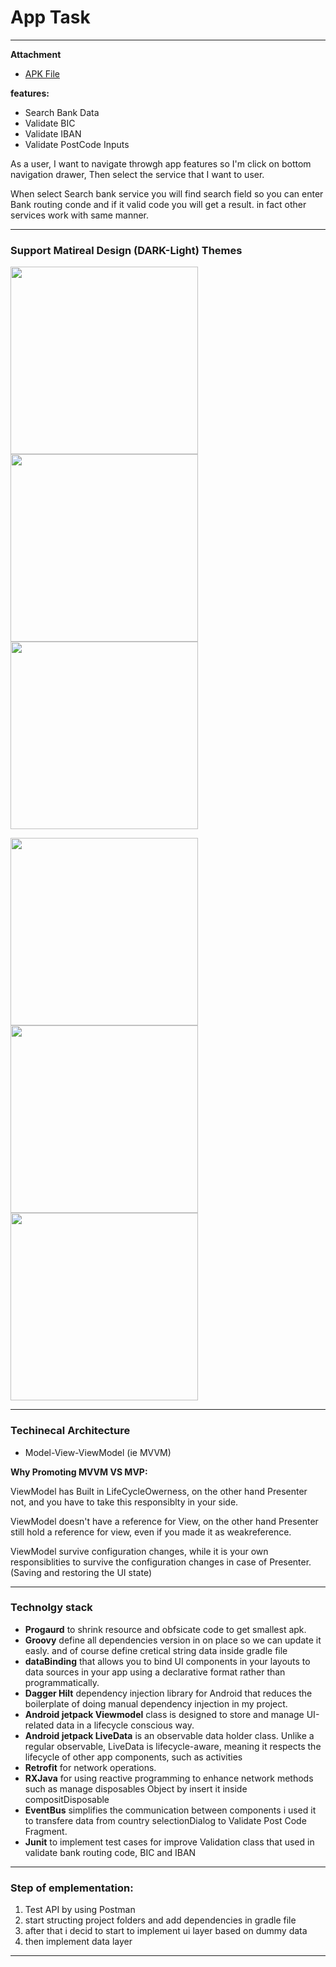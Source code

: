 # App Task
______________

**Attachment**
* [APK File](https://drive.google.com/file/d/1Palv43AiqQTbeoxh0fm1WtEjVzGO9Ok2/view?usp=sharing)

**features:**

* Search Bank Data
* Validate BIC
* Validate IBAN 
* Validate PostCode Inputs

As a user, I want to navigate throwgh app features so I'm click on bottom navigation drawer, Then select the service that I want to user.

When select Search bank service you will find search field so you can enter Bank routing conde and if it valid code you will get a result. in fact other services work with same manner.

___________
### Support Matireal Design (DARK-Light) Themes
<img src="https://raw.githubusercontent.com/MostafaAnter/TaskMobile/master/device-2020-09-06-141107.png" width="300"> <img src="https://raw.githubusercontent.com/MostafaAnter/TaskMobile/master/device-2020-09-06-141123.png" width="300"> <img src="https://raw.githubusercontent.com/MostafaAnter/TaskMobile/master/device-2020-09-06-141202.png" width="300">


<img src="https://raw.githubusercontent.com/MostafaAnter/TaskMobile/master/device-2020-09-06-141220.png" width="300"> <img src="https://raw.githubusercontent.com/MostafaAnter/TaskMobile/master/device-2020-09-06-141231.png" width="300"> <img src="https://raw.githubusercontent.com/MostafaAnter/TaskMobile/master/device-2020-09-06-141254.png" width="300">


 
____________
### Techinecal Architecture
* Model-View-ViewModel (ie MVVM)

**Why Promoting MVVM VS MVP:**

ViewModel has Built in LifeCycleOwerness, on the other hand Presenter not, and you have to take this responsiblty in your side.

ViewModel doesn't have a reference for View, on the other hand Presenter still hold a reference for view, even if you made it as weakreference.

ViewModel survive configuration changes, while it is your own responsiblities to survive the configuration changes in case of Presenter. (Saving and restoring the UI state)

______________
### Technolgy stack
* **Progaurd** to shrink resource and obfsicate code to get smallest apk.
* **Groovy** define all dependencies version in on place so we can update it easly. and of course define cretical string data inside gradle file
* **dataBinding** that allows you to bind UI components in your layouts to data sources in your app using a declarative format rather than programmatically.
* **Dagger Hilt** dependency injection library for Android that reduces the boilerplate of doing manual dependency injection in my project.
* **Android jetpack Viewmodel** class is designed to store and manage UI-related data in a lifecycle conscious way.
* **Android jetpack LiveData** is an observable data holder class. Unlike a regular observable, LiveData is lifecycle-aware, meaning it respects the lifecycle of other app components, such as activities
* **Retrofit** for network operations.
* **RXJava** for using reactive programming to enhance network methods such as manage disposables Object by insert it inside compositDisposable
* **EventBus** simplifies the communication between components i used it to transfere data from country selectionDialog to Validate Post Code Fragment.
* **Junit** to implement test cases for improve Validation class that used in validate bank routing code, BIC and IBAN
 
______________

###  Step of emplementation:
1. Test API by using Postman
2. start structing project folders and add dependencies in gradle file
3. after that i decid to start to implement ui layer based on dummy data
4. then implement data layer 

_______________


